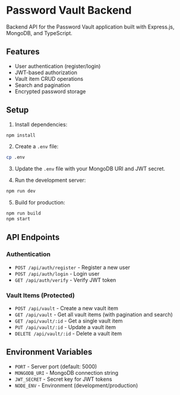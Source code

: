 # Password Vault Backend

Backend API for the Password Vault application built with Express.js, MongoDB, and TypeScript.

## Features

- User authentication (register/login)
- JWT-based authorization
- Vault item CRUD operations
- Search and pagination
- Encrypted password storage

## Setup

1. Install dependencies:
```bash
npm install
```

2. Create a `.env` file:
```bash
cp .env
```

3. Update the `.env` file with your MongoDB URI and JWT secret.

4. Run the development server:
```bash
npm run dev
```

5. Build for production:
```bash
npm run build
npm start
```

## API Endpoints

### Authentication
- `POST /api/auth/register` - Register a new user
- `POST /api/auth/login` - Login user
- `GET /api/auth/verify` - Verify JWT token

### Vault Items (Protected)
- `POST /api/vault` - Create a new vault item
- `GET /api/vault` - Get all vault items (with pagination and search)
- `GET /api/vault/:id` - Get a single vault item
- `PUT /api/vault/:id` - Update a vault item
- `DELETE /api/vault/:id` - Delete a vault item

## Environment Variables

- `PORT` - Server port (default: 5000)
- `MONGODB_URI` - MongoDB connection string
- `JWT_SECRET` - Secret key for JWT tokens
- `NODE_ENV` - Environment (development/production)
